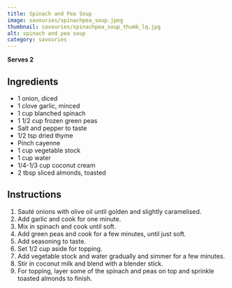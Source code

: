```yaml
---
title: Spinach and Pea Soup
image: savouries/spinachpea_soup.jpeg
thumbnail: savouries/spinachpea_soup_thumb_lq.jpg
alt: spinach and pea soup
category: savouries
---
```


**Serves 2**

## Ingredients

- 1 onion, diced
- 1 clove garlic, minced
- 1 cup blanched spinach
- 1 1/2 cup frozen green peas
- Salt and pepper to taste
- 1/2 tsp dried thyme
- Pinch cayenne
- 1 cup vegetable stock
- 1 cup water
- 1/4-1/3 cup coconut cream
- 2 tbsp sliced almonds, toasted

## Instructions

1. Sauté onions with olive oil until golden and slightly caramelised.
1. Add garlic and cook for one minute.
1. Mix in spinach and cook until soft.
1. Add green peas and cook for a few minutes, until just soft.
1. Add seasoning to taste.
1. Set 1/2 cup aside for topping.
1. Add vegetable stock and water gradually and simmer for a few minutes.
1. Stir in coconut milk and blend with a blender stick.
1. For topping, layer some of the spinach and peas on top and sprinkle toasted almonds to finish.
